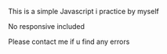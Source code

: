 This is a simple Javascript i practice by myself

No responsive included

Please contact me if u find any errors
